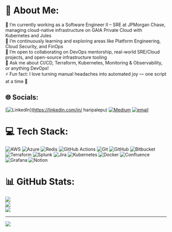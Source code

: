 # 💫 About Me:
🔭 I’m currently working as a Software Engineer II – SRE at JPMorgan Chase, managing cloud-native infrastructure on GAIA Private Cloud with Kubernetes and Jules<br>🌱 I’m continuously learning and exploring areas like Platform Engineering, Cloud Security, and FinOps<br>👯 I’m open to collaborating on DevOps mentorship, real-world SRE/Cloud projects, and open-source infrastructure tooling<br>💬 Ask me about CI/CD, Terraform, Kubernetes, Monitoring & Observability, or anything DevOps!<br>⚡ Fun fact: I love turning manual headaches into automated joy — one script at a time 🚀


## 🌐 Socials:
[![LinkedIn](https://img.shields.io/badge/LinkedIn-%230077B5.svg?logo=linkedin&logoColor=white)](https://linkedin.com/in/	haripalepu) [![Medium](https://img.shields.io/badge/Medium-12100E?logo=medium&logoColor=white)](https://medium.com/@hareepalepu) [![email](https://img.shields.io/badge/Email-D14836?logo=gmail&logoColor=white)](mailto:harikpalepu@gmail.com) 

# 💻 Tech Stack:
![AWS](https://img.shields.io/badge/AWS-%23FF9900.svg?style=for-the-badge&logo=amazon-aws&logoColor=white) ![Azure](https://img.shields.io/badge/azure-%230072C6.svg?style=for-the-badge&logo=microsoftazure&logoColor=white) ![Redis](https://img.shields.io/badge/redis-%23DD0031.svg?style=for-the-badge&logo=redis&logoColor=white) ![GitHub Actions](https://img.shields.io/badge/github%20actions-%232671E5.svg?style=for-the-badge&logo=githubactions&logoColor=white) ![Git](https://img.shields.io/badge/git-%23F05033.svg?style=for-the-badge&logo=git&logoColor=white) ![GitHub](https://img.shields.io/badge/github-%23121011.svg?style=for-the-badge&logo=github&logoColor=white) ![Bitbucket](https://img.shields.io/badge/bitbucket-%230047B3.svg?style=for-the-badge&logo=bitbucket&logoColor=white) ![Terraform](https://img.shields.io/badge/terraform-%235835CC.svg?style=for-the-badge&logo=terraform&logoColor=white) ![Splunk](https://img.shields.io/badge/splunk-%23000000.svg?style=for-the-badge&logo=splunk&logoColor=white) ![Jira](https://img.shields.io/badge/jira-%230A0FFF.svg?style=for-the-badge&logo=jira&logoColor=white) ![Kubernetes](https://img.shields.io/badge/kubernetes-%23326ce5.svg?style=for-the-badge&logo=kubernetes&logoColor=white) ![Docker](https://img.shields.io/badge/docker-%230db7ed.svg?style=for-the-badge&logo=docker&logoColor=white) ![Confluence](https://img.shields.io/badge/confluence-%23172BF4.svg?style=for-the-badge&logo=confluence&logoColor=white) ![Grafana](https://img.shields.io/badge/grafana-%23F46800.svg?style=for-the-badge&logo=grafana&logoColor=white) ![Notion](https://img.shields.io/badge/Notion-%23000000.svg?style=for-the-badge&logo=notion&logoColor=white)
# 📊 GitHub Stats:
![](https://github-readme-stats.vercel.app/api?username=Haripalepu&theme=radical&hide_border=false&include_all_commits=false&count_private=false)<br/>
![](https://nirzak-streak-stats.vercel.app/?user=Haripalepu&theme=radical&hide_border=false)<br/>
![](https://github-readme-stats.vercel.app/api/top-langs/?username=Haripalepu&theme=radical&hide_border=false&include_all_commits=false&count_private=false&layout=compact)


---
[![](https://visitcount.itsvg.in/api?id=Haripalepu&icon=0&color=0)](https://visitcount.itsvg.in)

<!-- Proudly created with GPRM ( https://gprm.itsvg.in ) -->
